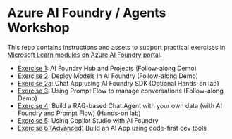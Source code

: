 # Azure AI Foundry / Agents Workshop

This repo contains instructions and assets to support practical exercises in [Microsoft Learn modules on Azure AI Foundry portal](https://learn.microsoft.com/en-us/training/paths/create-custom-copilots-ai-studio/).

* [Exercise 1](https://microsoftlearning.github.io/mslearn-ai-studio/Instructions/01-Explore-ai-studio.html):  AI Foundry Hub and Projects (Follow-along Demo)
* [Exercise 2](https://microsoftlearning.github.io/mslearn-ai-studio/Instructions/02-Explore-model-catalog.html):  Deploy Models in AI Foundry (Follow-along Demo)
* [Exercise 2a](https://microsoftlearning.github.io/mslearn-ai-studio/Instructions/02a-AI-foundry-sdk.html): Chat App using AI Foundry SDK (Optional Hands-on lab)
* [Exercise 3](https://microsoftlearning.github.io/mslearn-ai-studio/Instructions/02a-AI-foundry-sdk.html): Using Prompt Flow to manage conversations (Follow-along Demo)
* [Exercise 4](https://microsoftlearning.github.io/mslearn-ai-studio/Instructions/04-Use-own-data.html): Build a RAG-based Chat Agent with your own data (with AI Foundry and Prompt Flow) (Hands-on lab)
* [Exercise 5](): Using Copilot Studio with AI Foundry
* [Exercise 6 (Advanced)](https://github.com/appdevgbb/ai-agents-ws/blob/main/Instructions/08-Code-first-development.md) Build an AI App using code-first dev tools
